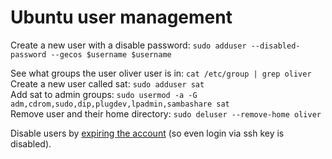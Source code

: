 # Ubuntu user management

Create a new user with a disable password: `sudo adduser --disabled-password --gecos $username $username`

See what groups the user oliver user is in: `cat /etc/group | grep oliver`  
Create a new user called sat: `sudo adduser sat`  
Add sat to admin groups: `sudo usermod -a -G adm,cdrom,sudo,dip,plugdev,lpadmin,sambashare sat`  
Remove user and their home directory: `sudo deluser --remove-home oliver`

Disable users by [expiring the account](https://askubuntu.com/questions/282806/how-to-enable-or-disable-a-user) (so even login via ssh key is disabled).
